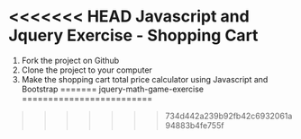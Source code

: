 <<<<<<< HEAD
Javascript and Jquery Exercise - Shopping Cart
=============================

1. Fork the project on Github
2. Clone the project to your computer
3. Make the shopping cart total price calculator using Javascript and Bootstrap
=======
jquery-math-game-exercise
=========================
>>>>>>> 734d442a239b92fb42c6932061a94883b4fe755f
